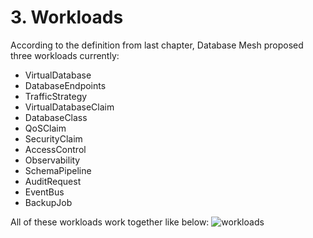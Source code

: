 # 3. Workloads

According to the definition from last chapter, Database Mesh proposed three workloads currently:
* VirtualDatabase
* DatabaseEndpoints
* TrafficStrategy
* VirtualDatabaseClaim
* DatabaseClass 
* QoSClaim
* SecurityClaim
* AccessControl
* Observability
* SchemaPipeline
* AuditRequest
* EventBus
* BackupJob

All of these workloads work together like below:
![workloads](./static/workloads.png)
